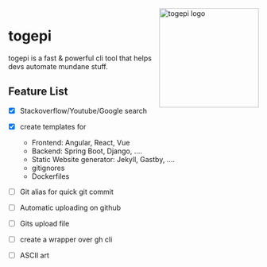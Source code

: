 <img width="200px" height="200px" align="right" alt="togepi logo" src="https://github.com/iamHrithikRaj/togepi/blob/master/assets/togepi-logo.png?raw=true" title="togepi"/>

# togepi
togepi is a fast & powerful cli tool that helps devs automate mundane stuff.


## Feature List

* [x] Stackoverflow/Youtube/Google search
* [x] create templates for
    - Frontend: Angular, React, Vue
    - Backend: Spring Boot, Django, ....
    - Static Website generator: Jekyll, Gastby, ....
    - gitignores <lang>
    - Dockerfiles

* [ ] Git alias for quick git commit
* [ ] Automatic uploading on github
* [ ] Gits upload file
* [ ] create a wrapper over gh cli
* [ ] ASCII art